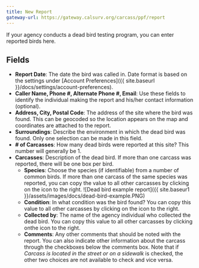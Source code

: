 ```yaml
---
title: New Report
gateway-url: https://gateway.calsurv.org/carcass/ppf/report
---
```

If your agency conducts a dead bird testing program, you can enter reported birds here.

## Fields

* **Report Date**: The date the bird was called in. Date format is based on the settings under [Account Preferences]({{ site.baseurl }}/docs/settings/account-preferences).
* **Caller Name, Phone #, Alternate Phone #, Email**: Use these fields to identify the individual making the report and his/her contact information (optional).
* **Address, City, Postal Code**: The address of the site where the bird was found. This can be geocoded so the location appears on the map and coordinates are attached to the report.
* **Surroundings**: Describe the environment in which the dead bird was found. Only one selection can be made in this field.
* **# of Carcasses**: How many dead birds were reported at this site? This number will generally be 1.
* **Carcasses**: Description of the dead bird. If more than one carcass was reported, there will be one box per bird.
  * **Species**: Choose the species (if identifiable) from a number of common birds. If more than one carcass of the same species was reported, you can copy the value to all other carcasses by clicking on the icon to the right.
  ![Dead bird example report]({{ site.baseur1 }}/assets/images/docs/dead-bird-example.PNG)
  * **Condition**: In what condition was the bird found? You can copy this value to all other carcasses by clicking on the icon to the right.
  * **Collected by**: The name of the agency individual who collected the dead bird. You can copy this value to all other carcasses by clicking onthe icon to the right.
  * **Comments**: Any other comments that should be noted with the report. You can also indicate other information about the carcass through the checkboxes below the comments box. Note that if *Carcass is located in the street or on a sidewalk* is checked, the other two choices are not available to check and vice versa.
